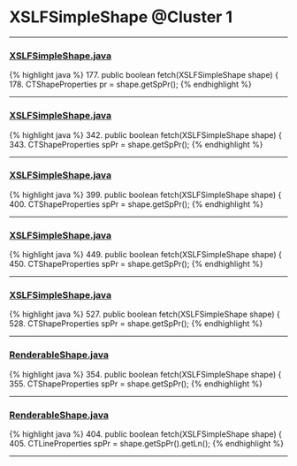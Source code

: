 # XSLFSimpleShape @Cluster 1

***

### [XSLFSimpleShape.java](https://searchcode.com/codesearch/view/97406763/)
{% highlight java %}
177. public boolean fetch(XSLFSimpleShape shape) {
178.     CTShapeProperties pr = shape.getSpPr();
{% endhighlight %}

***

### [XSLFSimpleShape.java](https://searchcode.com/codesearch/view/97406763/)
{% highlight java %}
342. public boolean fetch(XSLFSimpleShape shape) {
343.     CTShapeProperties spPr = shape.getSpPr();
{% endhighlight %}

***

### [XSLFSimpleShape.java](https://searchcode.com/codesearch/view/97406763/)
{% highlight java %}
399. public boolean fetch(XSLFSimpleShape shape) {
400.     CTShapeProperties spPr = shape.getSpPr();
{% endhighlight %}

***

### [XSLFSimpleShape.java](https://searchcode.com/codesearch/view/97406763/)
{% highlight java %}
449. public boolean fetch(XSLFSimpleShape shape) {
450.     CTShapeProperties spPr = shape.getSpPr();
{% endhighlight %}

***

### [XSLFSimpleShape.java](https://searchcode.com/codesearch/view/97406763/)
{% highlight java %}
527. public boolean fetch(XSLFSimpleShape shape) {
528.     CTShapeProperties spPr = shape.getSpPr();
{% endhighlight %}

***

### [RenderableShape.java](https://searchcode.com/codesearch/view/97406799/)
{% highlight java %}
354. public boolean fetch(XSLFSimpleShape shape) {
355.     CTShapeProperties spPr = shape.getSpPr();
{% endhighlight %}

***

### [RenderableShape.java](https://searchcode.com/codesearch/view/97406799/)
{% highlight java %}
404. public boolean fetch(XSLFSimpleShape shape) {
405.     CTLineProperties spPr = shape.getSpPr().getLn();
{% endhighlight %}

***

